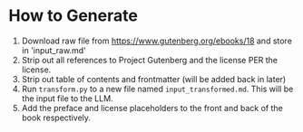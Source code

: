 # How to Generate

1. Download raw file from https://www.gutenberg.org/ebooks/18 and store in 'input_raw.md'
2. Strip out all references to Project Gutenberg and the license PER the license.
3. Strip out table of contents and frontmatter (will be added back in later)
4. Run `transform.py` to a new file named `input_transformed.md`. This will be the input file to the LLM.
5. Add the preface and license placeholders to the front and back of the book respectively.